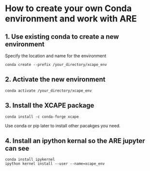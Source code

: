 # How to create your own Conda environment and work with ARE

## 1. Use existing conda to create a new environment 
Specify the location and name for the environment

```
conda create --prefix /your_directory/xcape_env 
```

## 2. Activate the new environment

```
conda activate /your_directory/xcape_env
```

## 3. Install the XCAPE package 

```
conda install -c conda-forge xcape
```

Use conda or pip later to install other pacakges you need. 

## 4. Install an ipython kernal so the ARE jupyter can see

```
conda install ipykernel  
ipython kernel install --user --name=xcape_env   
```

